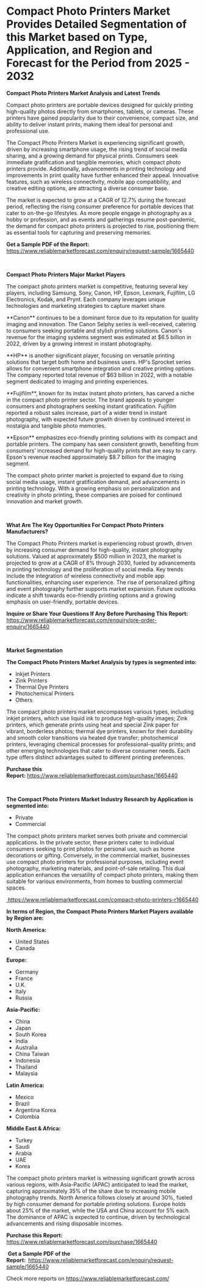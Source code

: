 <p><h1>Compact Photo Printers Market Provides Detailed Segmentation of this Market based on Type, Application, and Region and Forecast for the Period from 2025 - 2032</h1></p><p><strong>Compact Photo Printers Market Analysis and Latest Trends</strong></p>
<p><p>Compact photo printers are portable devices designed for quickly printing high-quality photos directly from smartphones, tablets, or cameras. These printers have gained popularity due to their convenience, compact size, and ability to deliver instant prints, making them ideal for personal and professional use. </p><p>The Compact Photo Printers Market is experiencing significant growth, driven by increasing smartphone usage, the rising trend of social media sharing, and a growing demand for physical prints. Consumers seek immediate gratification and tangible memories, which compact photo printers provide. Additionally, advancements in printing technology and improvements in print quality have further enhanced their appeal. Innovative features, such as wireless connectivity, mobile app compatibility, and creative editing options, are attracting a diverse consumer base.</p><p>The market is expected to grow at a CAGR of 12.7% during the forecast period, reflecting the rising consumer preference for portable devices that cater to on-the-go lifestyles. As more people engage in photography as a hobby or profession, and as events and gatherings resume post-pandemic, the demand for compact photo printers is projected to rise, positioning them as essential tools for capturing and preserving memories.</p></p>
<p><strong>Get a Sample PDF of the Report:&nbsp;</strong> <a href="https://www.reliablemarketforecast.com/enquiry/request-sample/1665440?utm_campaign=2803&utm_medium=2&utm_source=Github&utm_content=ia&utm_term=08042025&utm_id=compact-photo-printers">https://www.reliablemarketforecast.com/enquiry/request-sample/1665440</a></p>
<p>&nbsp;</p>
<p><strong>Compact Photo Printers Major Market Players</strong></p>
<p><p>The compact photo printers market is competitive, featuring several key players, including Samsung, Sony, Canon, HP, Epson, Lexmark, Fujifilm, LG Electronics, Kodak, and Prynt. Each company leverages unique technologies and marketing strategies to capture market share.</p><p>**Canon** continues to be a dominant force due to its reputation for quality imaging and innovation. The Canon Selphy series is well-received, catering to consumers seeking portable and stylish printing solutions. Canon's revenue for the imaging systems segment was estimated at $6.5 billion in 2022, driven by a growing interest in instant photography.</p><p>**HP** is another significant player, focusing on versatile printing solutions that target both home and business users. HP's Sprocket series allows for convenient smartphone integration and creative printing options. The company reported total revenue of $63 billion in 2022, with a notable segment dedicated to imaging and printing experiences.</p><p>**Fujifilm**, known for its instax instant photo printers, has carved a niche in the compact photo printer sector. The brand appeals to younger consumers and photographers seeking instant gratification. Fujifilm reported a robust sales increase, part of a wider trend in instant photography, with expected future growth driven by continued interest in nostalgia and tangible photo memories.</p><p>**Epson** emphasizes eco-friendly printing solutions with its compact and portable printers. The company has seen consistent growth, benefiting from consumers’ increased demand for high-quality prints that are easy to carry. Epson's revenue reached approximately $8.7 billion for the imaging segment.</p><p>The compact photo printer market is projected to expand due to rising social media usage, instant gratification demand, and advancements in printing technology. With a growing emphasis on personalization and creativity in photo printing, these companies are poised for continued innovation and market growth.</p></p>
<p>&nbsp;</p>
<p><strong>What Are The Key Opportunities For Compact Photo Printers Manufacturers?</strong></p>
<p><p>The Compact Photo Printers market is experiencing robust growth, driven by increasing consumer demand for high-quality, instant photography solutions. Valued at approximately $500 million in 2023, the market is projected to grow at a CAGR of 8% through 2030, fueled by advancements in printing technology and the proliferation of social media. Key trends include the integration of wireless connectivity and mobile app functionalities, enhancing user experience. The rise of personalized gifting and event photography further supports market expansion. Future outlooks indicate a shift towards eco-friendly printing options and a growing emphasis on user-friendly, portable devices.</p></p>
<p><strong>Inquire or Share Your Questions If Any Before Purchasing This Report:</strong> <a href="https://www.reliablemarketforecast.com/enquiry/pre-order-enquiry/1665440?utm_campaign=2803&utm_medium=2&utm_source=Github&utm_content=ia&utm_term=08042025&utm_id=compact-photo-printers">https://www.reliablemarketforecast.com/enquiry/pre-order-enquiry/1665440</a></p>
<p>&nbsp;</p>
<p><strong>Market Segmentation</strong></p>
<p><strong>The Compact Photo Printers Market Analysis by types is segmented into:</strong></p>
<p><ul><li>Inkjet Printers</li><li>Zink Printers</li><li>Thermal Dye Printers</li><li>Photochemical Printers</li><li>Others</li></ul></p>
<p><p>The compact photo printers market encompasses various types, including inkjet printers, which use liquid ink to produce high-quality images; Zink printers, which generate prints using heat and special Zink paper for vibrant, borderless photos; thermal dye printers, known for their durability and smooth color transitions via heated dye transfer; photochemical printers, leveraging chemical processes for professional-quality prints; and other emerging technologies that cater to diverse consumer needs. Each type offers distinct advantages suited to different printing preferences.</p></p>
<p><strong>Purchase this Report:&nbsp;</strong><a href="https://www.reliablemarketforecast.com/purchase/1665440?utm_campaign=2803&utm_medium=2&utm_source=Github&utm_content=ia&utm_term=08042025&utm_id=compact-photo-printers">https://www.reliablemarketforecast.com/purchase/1665440</a></p>
<p>&nbsp;</p>
<p><strong>The Compact Photo Printers Market Industry Research by Application is segmented into:</strong></p>
<p><ul><li>Private</li><li>Commercial</li></ul></p>
<p><p>The compact photo printers market serves both private and commercial applications. In the private sector, these printers cater to individual consumers seeking to print photos for personal use, such as home decorations or gifting. Conversely, in the commercial market, businesses use compact photo printers for professional purposes, including event photography, marketing materials, and point-of-sale retailing. This dual application enhances the versatility of compact photo printers, making them suitable for various environments, from homes to bustling commercial spaces.</p></p>
<p><a href="https://www.reliablemarketforecast.com/compact-photo-printers-r1665440?utm_campaign=2803&utm_medium=2&utm_source=Github&utm_content=ia&utm_term=08042025&utm_id=compact-photo-printers">&nbsp;https://www.reliablemarketforecast.com/compact-photo-printers-r1665440</a></p>
<p><strong>In terms of Region, the Compact Photo Printers Market Players available by Region are:</strong></p>
<p>
    <p> <strong> North America: </strong>
        <ul>
            <li>United States</li>
            <li>Canada</li>
        </ul>
        </p> 
    <p> <strong> Europe: </strong>
        <ul>
            <li>Germany</li>
            <li>France</li>
            <li>U.K.</li>
            <li>Italy</li>
            <li>Russia</li>
        </ul>
        </p> 
    <p> <strong> Asia-Pacific: </strong>
        <ul>
            <li>China</li>
            <li>Japan</li>
            <li>South Korea</li>
            <li>India</li>
            <li>Australia</li>
            <li>China Taiwan</li>
            <li>Indonesia</li>
            <li>Thailand</li>
            <li>Malaysia</li>
        </ul>
        </p> 
    <p> <strong> Latin America: </strong>
        <ul>
            <li>Mexico</li>
            <li>Brazil</li>
            <li>Argentina Korea</li>
            <li>Colombia</li>
        </ul>
        </p> 
    <p> <strong> Middle East & Africa: </strong>
        <ul>
            <li>Turkey</li>
            <li>Saudi</li>
            <li>Arabia</li>
            <li>UAE</li>
            <li>Korea</li>
        </ul>
    </p>
    </p>
<p><p>The compact photo printers market is witnessing significant growth across various regions, with Asia-Pacific (APAC) anticipated to lead the market, capturing approximately 35% of the share due to increasing mobile photography trends. North America follows closely at around 30%, fueled by high consumer demand for portable printing solutions. Europe holds about 25% of the market, while the USA and China account for 5% each. The dominance of APAC is expected to continue, driven by technological advancements and rising disposable incomes.</p></p>
<p><strong>Purchase this Report: </strong><a href="https://www.reliablemarketforecast.com/purchase/1665440?utm_campaign=2803&utm_medium=2&utm_source=Github&utm_content=ia&utm_term=08042025&utm_id=compact-photo-printers">https://www.reliablemarketforecast.com/purchase/1665440</a></p>
<p>&nbsp;<strong>Get a Sample PDF of the Report:&nbsp;&nbsp;</strong><a href="https://www.reliablemarketforecast.com/enquiry/request-sample/1665440?utm_campaign=2803&utm_medium=2&utm_source=Github&utm_content=ia&utm_term=08042025&utm_id=compact-photo-printers">https://www.reliablemarketforecast.com/enquiry/request-sample/1665440</a></p>
<p><strong></strong></p>
<p>Check more reports on <a href="https://www.reliablemarketforecast.com/?utm_campaign=2803&utm_medium=2&utm_source=Github&utm_content=ia&utm_term=08042025&utm_id=compact-photo-printers">https://www.reliablemarketforecast.com/</a></p>